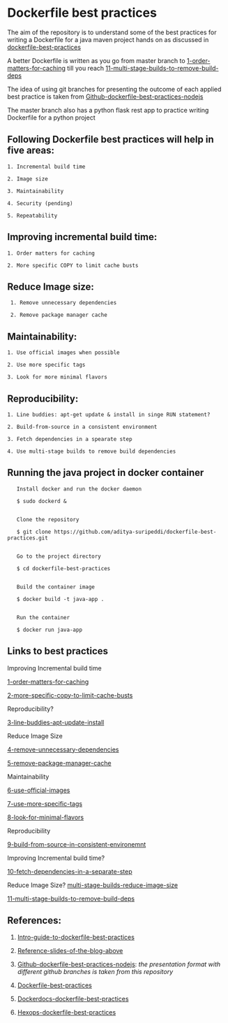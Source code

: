 
# Dockerfile best practices



The aim of the repository is to understand some of the best practices for writing a Dockerfile for a java maven project
hands on as discussed in [dockerfile-best-practices](https://www.youtube.com/watch?v=JofsaZ3H1qM&t=391s)


A better Dockerfile is written as you go from master branch to [1-order-matters-for-caching](https://github.com/aditya-suripeddi/dockerfile-best-practices/tree/1-order-matters-for-caching) till you reach [11-multi-stage-builds-to-remove-build-deps](https://github.com/aditya-suripeddi/dockerfile-best-practices/tree/11-multi-stage-builds-to-remove-build-deps)


The idea of using git branches for presenting the outcome of each applied best practice is taken from [Github-dockerfile-best-practices-nodejs](https://github.com/juan131/dockerfile-best-practices)  


The master branch also has a python flask rest app to practice writing Dockerfile for a python project


## Following Dockerfile best practices will help in five areas:

    1. Incremental build time
    
    2. Image size
    
    3. Maintainability
    
    4. Security (pending)
    
    5. Repeatability


## Improving incremental build time:

    1. Order matters for caching
    
    2. More specific COPY to limit cache busts


## Reduce Image size:

     1. Remove unnecessary dependencies
     
     2. Remove package manager cache


## Maintainability:


    1. Use official images when possible
   
    2. Use more specific tags

    3. Look for more minimal flavors


## Reproducibility:


    1. Line buddies: apt-get update & install in singe RUN statement?

    2. Build-from-source in a consistent environment

    3. Fetch dependencies in a spearate step

    4. Use multi-stage builds to remove build dependencies


## Running the java project in docker container


```
   Install docker and run the docker daemon

   $ sudo dockerd &    


   Clone the repository 

   $ git clone https://github.com/aditya-suripeddi/dockerfile-best-practices.git


   Go to the project directory 

   $ cd dockerfile-best-practices


   Build the container image

   $ docker build -t java-app . 


   Run the container

   $ docker run java-app
```


## Links to best practices

Improving Incremental build time

[1-order-matters-for-caching](https://github.com/aditya-suripeddi/dockerfile-best-practices/tree/1-order-matters-for-caching) 

[2-more-specific-copy-to-limit-cache-busts](https://github.com/aditya-suripeddi/dockerfile-best-practices/tree/2-more-specific-copy-to-limit-cache-busts)

Reproducibility?

[3-line-buddies-apt-update-install](https://github.com/aditya-suripeddi/dockerfile-best-practices/tree/3-line-buddies-apt-update-install)

Reduce Image Size

[4-remove-unnecessary-dependencies](https://github.com/aditya-suripeddi/dockerfile-best-practices/tree/4-remove-unnecessary-dependencies)

[5-remove-package-manager-cache](https://github.com/aditya-suripeddi/dockerfile-best-practices/tree/5-remove-package-manager-cache)

Maintainability 

[6-use-official-images](https://github.com/aditya-suripeddi/dockerfile-best-practices/tree/6-use-official-images)

[7-use-more-specific-tags](https://github.com/aditya-suripeddi/dockerfile-best-practices/tree/7-user-more-specific-tags)

[8-look-for-minimal-flavors](https://github.com/aditya-suripeddi/dockerfile-best-practices/tree/8-look-for-mininal-flavors)

Reproducibility

[9-build-from-source-in-consistent-environemnt](https://github.com/aditya-suripeddi/dockerfile-best-practices/tree/9-build-from-source-in-consistent-environment)

Improving Incremental build time?

[10-fetch-dependencies-in-a-separate-step](https://github.com/aditya-suripeddi/dockerfile-best-practices/tree/10-fetch-dependencies-in-a-separate-step)

Reduce Image Size? [multi-stage-builds-reduce-image-size](https://blog.logrocket.com/reduce-docker-image-sizes-using-multi-stage-builds/#:~:text=Multi%2Dstage%20builds%20in%20Docker,easy%20to%20read%20and%20understand.)

[11-multi-stage-builds-to-remove-build-deps](https://github.com/aditya-suripeddi/dockerfile-best-practices/tree/11-multi-stage-builds-to-remove-build-deps)


## References:

  1.  [Intro-guide-to-dockerfile-best-practices](https://www.docker.com/blog/intro-guide-to-dockerfile-best-practices/)

  2.  [Reference-slides-of-the-blog-above](https://drive.google.com/file/d/16t_-DRTohzyVPJy6Cx8a3PxLQ-95CfYK/view)

  3.  [Github-dockerfile-best-practices-nodejs](https://github.com/juan131/dockerfile-best-practices): <em> the presentation format with different github branches is taken from this repository </em>
  
  4.  [Dockerfile-best-practices](https://www.youtube.com/watch?v=JofsaZ3H1qM&t=391s)

  5.  [Dockerdocs-dockerfile-best-practices](https://docs.docker.com/develop/develop-images/dockerfile_best-practices/)

  6. [Hexops-dockerfile-best-practices](https://github.com/hexops/dockerfile)
